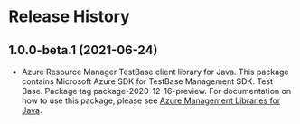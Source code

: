 # Release History

## 1.0.0-beta.1 (2021-06-24)

- Azure Resource Manager TestBase client library for Java. This package contains Microsoft Azure SDK for TestBase Management SDK. Test Base. Package tag package-2020-12-16-preview. For documentation on how to use this package, please see [Azure Management Libraries for Java](https://aka.ms/azsdk/java/mgmt).
